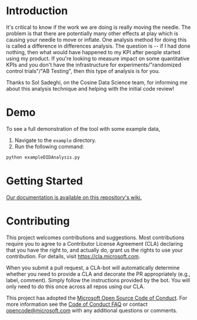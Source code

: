 
# Introduction 
It's critical to know if the work we are doing is really moving the needle. The problem is that there are potentially many other effects at play which is causing your needle to move or inflate. One analysis method for doing this is called a difference in differences analysis. The question is -- if I had done nothing, then what would have happened to my KPI after people started using my product. If you're looking to measure impact on some quantitative KPIs and you don't have the infrastructure for experiments/"randomized control trials"/"AB Testing", then this type of analysis is for you.

Thanks to Sol Sadeghi, on the Cosine Data Science team, for informing me about this analysis technique and helping with the initial code review!

# Demo

To see a full demonstration of the tool with some example data, 
1. Navigate to the `example` directory.
2. Run the following command:
```python
python exampleDIDAnalysis.py
```

# Getting Started
[Our documentation is available on this repository's wiki.](https://github.com/microsoft/LongitudinalDifferenceInDifferencesPy/wiki)


# Contributing

This project welcomes contributions and suggestions.  Most contributions require you to agree to a
Contributor License Agreement (CLA) declaring that you have the right to, and actually do, grant us
the rights to use your contribution. For details, visit https://cla.microsoft.com.

When you submit a pull request, a CLA-bot will automatically determine whether you need to provide
a CLA and decorate the PR appropriately (e.g., label, comment). Simply follow the instructions
provided by the bot. You will only need to do this once across all repos using our CLA.

This project has adopted the [Microsoft Open Source Code of Conduct](https://opensource.microsoft.com/codeofconduct/).
For more information see the [Code of Conduct FAQ](https://opensource.microsoft.com/codeofconduct/faq/) or
contact [opencode@microsoft.com](mailto:opencode@microsoft.com) with any additional questions or comments.
